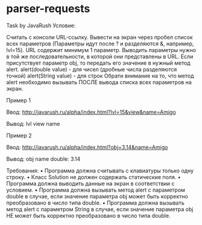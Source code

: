 # parser-requests
Task by JavaRush
Условие:

Считать с консоли URL-ссылку.
Вывести на экран через пробел список всех параметров (Параметры идут после ? и разделяются &, например, lvl=15).
URL содержит минимум 1 параметр.
Выводить параметры нужно в той же последовательности, в которой они представлены в URL.
Если присутствует параметр obj, то передать его значение в нужный метод alert.
alert(double value) - для чисел (дробные числа разделяются точкой)
alert(String value) - для строк
Обрати внимание на то, что метод alert необходимо вызывать ПОСЛЕ вывода списка всех параметров на экран.

Пример 1

Ввод:
http://javarush.ru/alpha/index.html?lvl=15&view&name=Amigo

Вывод:
lvl view name

Пример 2

Ввод:
http://javarush.ru/alpha/index.html?obj=3.14&name=Amigo

Вывод:
obj name
double: 3.14

Требования:
•	Программа должна считывать с клавиатуры только одну строку.
•	Класс Solution не должен содержать статические поля.
•	Программа должна выводить данные на экран в соответствии с условием.
•	Программа должна вызывать метод alert с параметром double в случае, если значение параметра obj может быть корректно преобразовано в число типа double.
•	Программа должна вызывать метод alert с параметром String в случае, если значение параметра obj НЕ может быть корректно преобразовано в число типа double.
